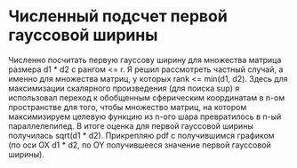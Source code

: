 # Численный подсчет первой гауссовой ширины
Численно посчитать первую гауссову ширину для множества матрица размера d1 * d2 с рангом <= r. Я решил рассмотреть частный случай, а именно для множества матриц, у которых rank <= min(d1, d2). Здесь для максимизации скалярного произведения (для поиска sup) я использовал переход к обобщенным сферическим координатам в n-ом пространстве для того, чтобы множество матриц, на котором максимизируем целевую функцию из n-ого шара превратилось в n-ый параллелепипед. В итоге оценка для первой гауссовой ширины получилась sqrt(d1 * d2). Прикрепляю pdf с получившимся графиком (по оси OX d1 * d2, по OY получившееся значение первой гауссовой ширины).
